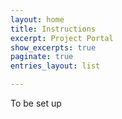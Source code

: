 ```yaml
---
layout: home
title: Instructions
excerpt: Project Portal
show_excerpts: true
paginate: true
entries_layout: list

---
```

To be set up
